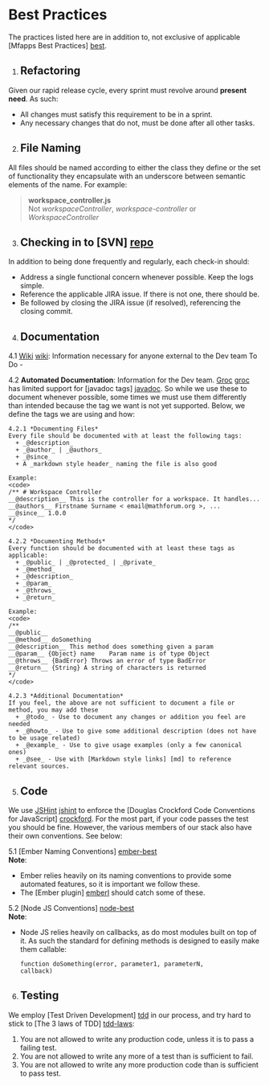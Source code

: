 # Best Practices
The practices listed here are in addition to, not exclusive of applicable [Mfapps Best Practices] [best].

1. ## Refactoring  
Given our rapid release cycle, every sprint must revolve around __present need__. As such:
  + All changes must satisfy this requirement to be in a sprint.
  + Any necessary changes that do not, must be done after all other tasks.

2. ## File Naming
All files should be named according to either the class they define or the set of functionality they encapsulate with an underscore between semantic elements of the name. For example:
> __workspace_controller.js__  
> Not *workspaceController*, *workspace-controller* or *WorkspaceController*

3. ## Checking in to [SVN] [repo]
In addition to being done frequently and regularly, each check-in should:
  + Address a single functional concern whenever possible. Keep the logs simple.
  + Reference the applicable JIRA issue. If there is not one, there should be.
  + Be followed by closing the JIRA issue (if resolved), referencing the closing commit.

4. ## Documentation
  4.1 [Wiki] [wiki]: Information necessary for anyone external to the Dev team
  To Do -

  4.2 __Automated Documentation__: Information for the Dev team.
  [Groc] [groc] has limited support for [javadoc tags] [javadoc]. So while we use these to document whenever possible, some times we must use them differently than intended because the tag we want is not yet supported. Below, we define the tags we are using and how:

    4.2.1 *Documenting Files* 
    Every file should be documented with at least the following tags:
      + _@description_  
      + _@author_ | _@authors_  
      + _@since_  
      + A _markdown style header_ naming the file is also good

    Example:  
    <code>
    /** # Workspace Controller 
    __@description__ This is the controller for a workspace. It handles...  
    __@authors__ Firstname Surname < email@mathforum.org >, ...  
    __@since__ 1.0.0  
    */
    </code>

    4.2.2 *Documenting Methods* 
    Every function should be documented with at least these tags as applicable:
      + _@public_ | _@protected_ | _@private_
      + _@method_
      + _@description_
      + _@param_
      + _@throws_
      + _@return_

    Example:
    <code>
    /** 
    __@public__  
    __@method__ doSomething  
    __@description__ This method does something given a param  
    __@param__ {Object} name    Param name is of type Object  
    __@throws__ {BadError} Throws an error of type BadError  
    __@return__ {String} A string of characters is returned  
    */
    </code>

    4.2.3 *Additional Documentation* 
    If you feel, the above are not sufficient to document a file or method, you may add these
      + _@todo_ - Use to document any changes or addition you feel are needed
      + _@howto_ - Use to give some additional description (does not have to be usage related)
      + _@example_ - Use to give usage examples (only a few canonical ones)
      + _@see_ - Use with [Markdown style links] [md] to reference relevant sources.

5. ## Code
We use [JSHint] [jshint] to enforce the [Douglas Crockford Code Conventions for JavaScript] [crockford]. For the most part, if your code passes the test you should be fine. However, the various members of our stack also have their own conventions. See below:

  5.1 [Ember Naming Conventions] [ember-best]  
  __Note__:
  + Ember relies heavily on its naming conventions to provide some automated features, so it is important we follow these.
  + The [Ember plugin] [emberI] should catch some of these.

  5.2 [Node JS Conventions] [node-best]  
  __Note__: 
  + Node JS relies heavily on callbacks, as do most modules built on top of it. As such the standard for defining methods is designed to easily make them callable:
    
    <code>function doSomething(error, parameter1, parameterN, callback)</code>

6. ## Testing
We employ [Test Driven Development] [tdd] in our process, and try hard to stick to [The 3 laws of TDD] [tdd-laws]:
  1. You are not allowed to write any production code, unless it is to pass a failing test.
  2. You are not allowed to write any more of a test than is sufficient to fail.
  3. You are not allowed to write any more production code than is sufficient to pass test.


[node]: http://nodejs.org/ "Node JS"
[grunt]: http://gruntjs.com/ "Grunt JS"
[ember]: http://emberjs.com/ "Ember JS"
[mongoose]: http://mongoosejs.com/ "Mongoose JS"
[mongo]: http://mongodb.org/ "MongoDB"
[jshint]: http://jshint.com/ "JS Hint"
[qunit]: http://qunitjs.com/ "Qunit"
[jasmine]: http://jasmine.github.io/ "Jasmine"
[repo]: http://svn.mathforum.org/websvn/listing?repname=Mathforum&path=/projects/encompass/trunk "SVN"
[ci]: http://dev.mathforum.org/jenkins/job/encompass/ "Jenkins"
[groc]: http://nevir.github.io/groc/ "Groc"
[wiki]: http://mathforum.org/pow08/index.php/Encompass "Encompass Wiki"
[javadoc]: http://docs.oracle.com/javase/1.5.0/docs/tooldocs/windows/javadoc.html/javadoctags "Javadoc Tags"
[mfapps]: http://mathforum.org/pow08/index.php/Mfapps "PoWs"
[best]: http://mathforum.org/pow08/index.php/BestPractices "PoWs best practices"
[crockford]: http://javascript.crockford.com/code.html "JS conventions"
[ember-best]: http://emberjs.com/guides/concepts/naming-conventions/ "Ember Practices"
[node-best]: http://github.com/felixge/node-style-guide "Node Practices"
[emberI]: http://chrome.google.com/webstore/search/ember%20inspector
[nodeI]: http://github.com/node-inspector/node-inspector
[md]: http://daringfireball.net/projects/markdown/syntax#link
[tdd]: http://en.wikipedia.org/wiki/Test-driven_development
[tdd-laws]: http://butunclebob.com/ArticleS.UncleBob.TheThreeRulesOfTdd
